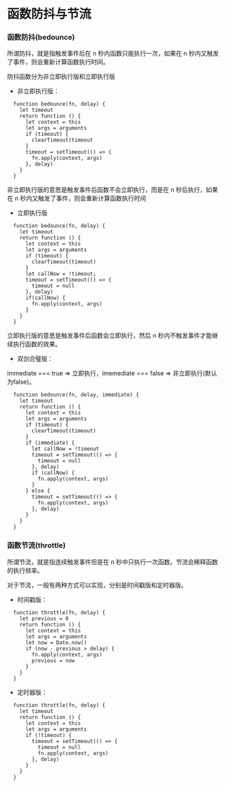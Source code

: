 # 函数防抖与节流

### 函数防抖(bedounce)

所谓防抖，就是指触发事件后在 n 秒内函数只能执行一次，如果在 n 秒内又触发了事件，则会重新计算函数执行时间。

防抖函数分为非立即执行版和立即执行版

* 非立即执行版：

```
  function bedounce(fn, delay) {
    let timeout
    return function () {
      let context = this
      let args = arguments
      if (timeout) {
        clearTimeout(timeout
      }
      timeout = setTimeout(() => {
        fn.apply(context, args)
      }, delay)
    }
  }
```

非立即执行版的意思是触发事件后函数不会立即执行，而是在 n 秒后执行，如果在 n 秒内又触发了事件，则会重新计算函数执行时间

* 立即执行版

```
  function bedounce(fn, delay) {
    let timeout
    return function () {
      let context = this
      let args = arguments
      if (timeout) {
        clearTimeout(timeout)
      }
      let callNow = !timeout;
      timeout = setTimeout(() => {
        timeout = null
      }, delay)
      if(callNow) {
        fn.apply(context, args)
      }
    }
  }
```

立即执行版的意思是触发事件后函数会立即执行，然后 n 秒内不触发事件才能继续执行函数的效果。

* 双剑合璧版：

immediate === true => 立即执行，imemediate === false => 非立即执行(默认为false)。

```
  function bedounce(fn, delay, immediate) {
    let timeout
    return function () {
      let context = this
      let args = arguments
      if (timeout) {
        clearTimeout(timeout)
      }
      if (immediate) {
        let callNow = !timeout
        timeout = setTimeout(() => {
          timeout = null
        }, delay)
        if (callNow) {
          fn.apply(context, args)
        }
      } else {
        timeout = setTimeout(() => {
          fn.apply(context, args)
        }, delay)
      }
    }
  }
```

### 函数节流(throttle)

所谓节流，就是指连续触发事件但是在 n 秒中只执行一次函数。节流会稀释函数的执行频率。

对于节流，一般有两种方式可以实现，分别是时间戳版和定时器版。

* 时间戳版：

```
  function throttle(fn, delay) {
    let previous = 0
    return function () {
      let context = this
      let args = arguments
      let now = Date.now()
      if (now - previous > delay) {
        fn.apply(context, args)
        previous = now
      }
    }
  }
```

* 定时器版：

```
  function throttle(fn, delay) {
    let timeout
    return function () {
      let context = this
      let args = arguments
      if (!timeout) {
        timeout = setTimeout(() => {
          timeout = null
          fn.apply(context, args)
        }, delay)
      }
    }
  }
```
